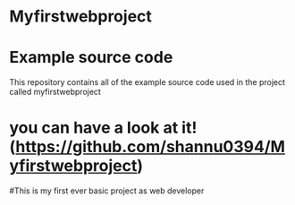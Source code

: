 # Myfirstwebproject
# Example source code
This repository contains all of the example source code used in the project called myfirstwebproject

# you can have a look at it! (https://github.com/shannu0394/Myfirstwebproject)
#This is my first ever basic project as web developer
